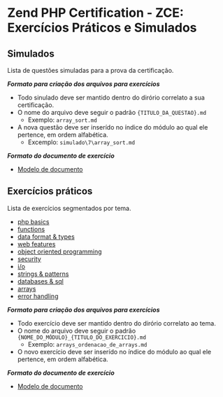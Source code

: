 # Zend PHP Certification - ZCE: Exercícios Práticos e Simulados

## Simulados

Lista de questões simuladas para a prova da certificação.

***Formato para criação dos arquivos para exercícios***

- Todo sinulado deve ser mantido dentro do dirório correlato a sua certificação.
- O nome do arquivo deve seguir o padrão `{TITULO_DA_QUESTAO}.md`
    - Exemplo: `array_sort.md`
- A nova questão deve ser inserído no índice do módulo ao qual ele pertence, em ordem alfabética.
    - Excemplo: `simulado\7\array_sort.md`

***Formato do documento de exercício***

- [Modelo de documento](modelo_arquivo_questoes_simulados.md)

## Exercícios práticos

Lista de exercícios segmentados por tema.

- [php basics](php_basics)
- [functions](functions)
- [data format & types](data_format_e_types)
- [web features](web_features)
- [object oriented programming](object_oriented_programming)
- [security](security)
- [i/o](io)
- [strings & patterns](strings_e_patterns)
- [databases & sql](databases_e_sql)
- [arrays](arrays)
- [error handling](error_handling)

***Formato para criação dos arquivos para exercícios***

- Todo exercício deve ser mantido dentro do dirório correlato ao tema.
- O nome do arquivo deve seguir o padrão `{NOME_DO_MÓDULO}_{TITULO_DO_EXERCICIO}.md`
    - Exemplo: `arrays_ordenacao_de_arrays.md`
- O novo exercício deve ser inserído no índice do módulo ao qual ele pertence, em ordem alfabética.

***Formato do documento de exercício***

- [Modelo de documento](modelo_arquivo_exercicios_praticos.md)
